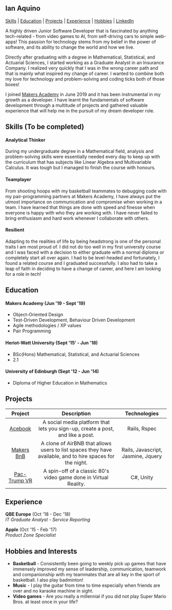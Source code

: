## Ian Aquino

[Skills](https://github.com/ianaquino47/CV/#skills) | [Education](https://github.com/ianaquino47/CV/#education) | [Projects](https://github.com/ianaquino47/CV/#projects) | [Experience](https://github.com/ianaquino47/CV/#experience) | [Hobbies](https://github.com/ianaquino47/CV/#hobbies-and-interests) | [LinkedIn](https://www.linkedin.com/in/ian-aquino/) 

A highly driven Junior Software Developer that is fascinated by anything tech-related - from video games to AI, from self-driving cars to simple web-apps! This passion for technology stems from my belief in the power of software, and its ability to change the world and how we live. 

Directly after graduating with a degree in Mathematical, Statistical, and Actuarial Sciences, I started working as a Graduate Analyst in an Insurance Company. I realized very quickly that I was in the wrong career path and that is mainly what inspired my change of career. I wanted to combine both my love for technology and problem-solving and coding ticks both of those boxes! 

I joined [Makers Academy](http://www.makersacademy.com/) in June 2019 and it has been instrumental in my growth as a developer. I have learnt the fundamentals of software development through a multitude of projects and gathered valuable experience that will help me in the pursuit of my dream developer role.

## Skills (To be completed)

#### Analytical Thinker

During my undergraduate degree in a Mathematical field, analysis and problem-solving skills were essentially needed every day to keep up with the curriculum that has subjects like Linear Algebra and Multivariable Calculus. It was tough but I managed to finish the course with honours.

#### Teamplayer

From shooting hoops with my basketball teammates to debugging code with my pair-programming partners at Makers Academy, I have always put the utmost importance on communication and compromise when working in a team. I have learned that things are done with speed and finesse when everyone is happy with who they are working with. I have never failed to bring enthusiasm and hard work whenever I collaborate with others. 

#### Resilient

Adapting to the realities of life by being headstrong is one of the personal traits I am most proud of. I did not do too well in my first university course and I was faced with a decision to either graduate with a normal diploma or completely start all over again. I had to be level-headed and fortunately, I found a related course and I graduated successfully. I also had to take a leap of faith in deciding to have a change of career, and here I am looking for a role in tech!

## Education

#### Makers Academy (Jun '19 - Sept '19)

- Object-Oriented Design
- Test-Driven Development, Behaviour Driven Development
- Agile methodologies / XP values
- Pair Programming

#### Heriot-Watt University (Sept '15' - Jun '18)

- BSc(Hons) Mathematical, Statistical, and Actuarial Sciences
- 2.1

#### University of Edinburgh (Sept '12 - Jun '14)

- Diploma of Higher Education in Mathematics

## Projects

|                           Project                            |                         Description                          |            Technologies            |
| :----------------------------------------------------------: | :----------------------------------------------------------: | :--------------------------------: |
| [Acebook](https://github.com/ianaquino47/acebook-Stay_on_Track) | A social media platform that lets you sign-up, create a post, and like a post. |            Rails, Rspec            |
| [Makers BnB](https://github.com/KajaMaria/Airbe_or_not_to_be) | A clone of AirBNB that allows users to list spaces they have available, and to hire spaces for the night. | Rails, Javascript, Jasmine, Jquery |
|   [Pac-Trump VR](https://github.com/Kaymo1990/PacTrumpVR)    | A spin-off of a classic 80's video game done in Virtual Reality. |             C#, Unity              |



## Experience

**QBE Europe** (Oct '18 - Dec '18)    
*IT Graduate Analyst - Service Reporting*  

**Apple** (Oct '15 - Feb '17)    
*Product Zone Specialist*  

## Hobbies and Interests

- **Basketball** - Consistently been going to weekly pick up games that have immensely improved my sense of
  leadership, communication, teamwork and companionship with my teammates that are
  all key in the sport of basketball. I also play badminton!
- **Music**  - I play the guitar from time to time especially when friends are over and no karaoke machine in sight.
- **Video games** - Are you really a millennial if you did not play Super Mario Bros. at least once in your life?